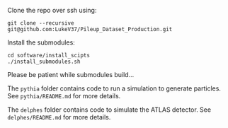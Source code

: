 Clone the repo over ssh using:
```
git clone --recursive git@github.com:LukeV37/Pileup_Dataset_Production.git
```

Install the submodules:
```
cd software/install_scipts
./install_submodules.sh
```

Please be patient while submodules build...

The `pythia` folder contains code to run a simulation to generate particles. See `pythia/README.md` for more details.

The `delphes` folder contains code to simulate the ATLAS detector. See `delphes/README.md` for more details.
